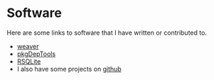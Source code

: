 Software
========

Here are some links to software that I have written or contributed to.

- [weaver](http://bioconductor.org/packages/release/bioc/html/weaver.html)
- [pkgDepTools](http://bioconductor.org/packages/release/bioc/html/pkgDepTools.html)
- [RSQLite](http://cran.fhcrc.org/web/packages/RSQLite/)
- I also have some projects on [github](http://github.com/seth)


